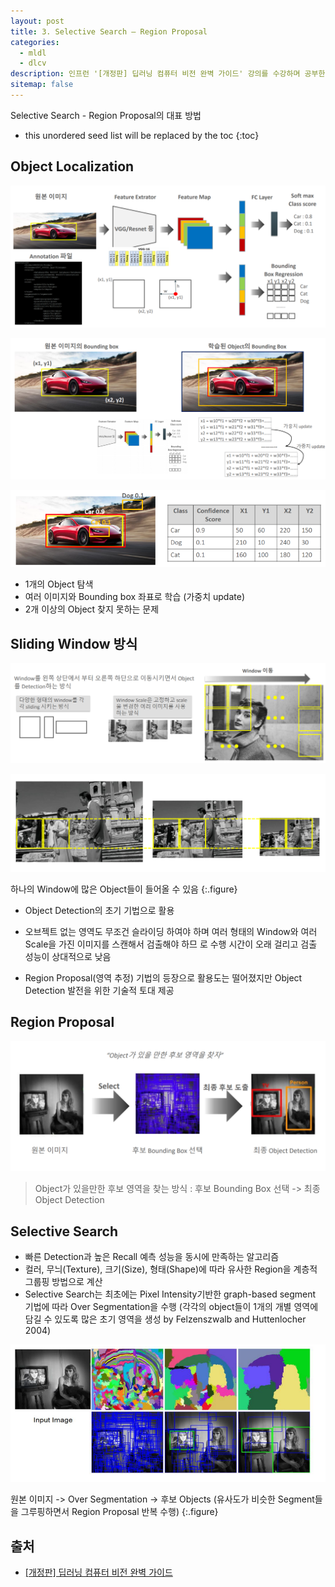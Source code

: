 ```yaml
---
layout: post
title: 3. Selective Search – Region Proposal
categories: 
  - mldl
  - dlcv
description: 인프런 '[개정판] 딥러닝 컴퓨터 비전 완벽 가이드' 강의를 수강하며 공부한 내용을 정리한 글입니다.
sitemap: false
---
```


Selective Search - Region Proposal의 대표 방법

* this unordered seed list will be replaced by the toc
{:toc}

## Object Localization

![Object Localization1](/assets/img/blog/ObjectLocalization1.png)

![Object Localization2](/assets/img/blog/ObjectLocalization2.png)

![Object Localization3](/assets/img/blog/ObjectLocalization3.png)

- 1개의 Object 탐색
- 여러 이미지와 Bounding box 좌표로 학습 (가중치 update)
- 2개 이상의 Object 찾지 못하는 문제

## Sliding Window 방식

![Sliding Window](/assets/img/blog/SlidingWindow.png)

![Sliding Window2](/assets/img/blog/SlidingWindow2.png)

하나의 Window에 많은 Object들이 들어올 수 있음 
{:.figure}

- Object Detection의 초기 기법으로 활용

- 오브젝트 없는 영역도 무조건 슬라이딩 하여야 하며 여러 형태의 Window와 여러 Scale을 가진 이미지를 스캔해서 검출해야 하므
로 수행 시간이 오래 걸리고 검출 성능이 상대적으로 낮음

- Region Proposal(영역 추정) 기법의 등장으로 활용도는 떨어졌지만 Object Detection 발전을 위한 기술적 토대 제공

## Region Proposal

![Region Proposal](/assets/img/blog/RegionProposal.png)

>Object가 있을만한 후보 영역을 찾는 방식 : 후보 Bounding Box 선택 -> 최종 Object Detection

## Selective Search

- 빠른 Detection과 높은 Recall 예측 성능을 동시에 만족하는 알고리즘
- 컬러, 무늬(Texture), 크기(Size), 형태(Shape)에 따라 유사한 Region을 계층적 그룹핑 방법으로 계산
- Selective Search는 최초에는 Pixel Intensity기반한 graph-based segment 기법에 따라 Over Segmentation을 수행
(각각의 object들이 1개의 개별 영역에 담길 수 있도록 많은 초기 영역을 생성 by Felzenszwalb and Huttenlocher 2004)

![Selective Search](/assets/img/blog/SelectiveSearch.png)

원본 이미지 -> Over Segmentation -> 후보 Objects
(유사도가 비슷한 Segment들을 그루핑하면서 Region Proposal 반복 수행)
{:.figure}

## 출처

- [[개정판] 딥러닝 컴퓨터 비전 완벽 가이드](https://www.inflearn.com/course/%EB%94%A5%EB%9F%AC%EB%8B%9D-%EC%BB%B4%ED%93%A8%ED%84%B0%EB%B9%84%EC%A0%84-%EC%99%84%EB%B2%BD%EA%B0%80%EC%9D%B4%EB%93%9C)